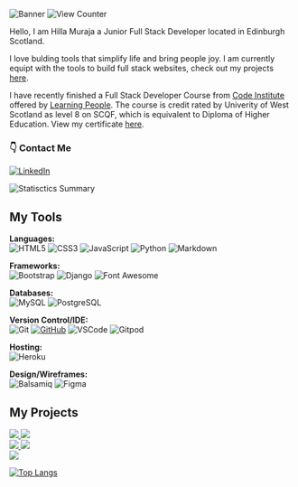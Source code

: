 ![Banner](hm_banner.gif)
![View Counter](https://komarev.com/ghpvc/?username=HMuraja&style=for-the-badge&color=1D242E&label=👁)

Hello, I am Hilla Muraja a Junior Full Stack Developer located in Edinburgh Scotland. 

I love bulding tools that simplify life and bring people joy. I am currently equipt with the tools to build full stack websites, check out my projects [here](#my-projects).

I have recently finished a Full Stack Developer Course from [Code Institute]() offered by [Learning People](). The course is credit rated by Univerity of West Scotland as level 8 on SCQF, which is equivalent to Diploma of Higher Education. View my certificate [here](https://www.credential.net/3cea2a46-a098-421d-9193-c14e71c81a4f#gs.4qdw31).

### :point_down: Contact Me 
[![LinkedIn](https://img.shields.io/badge/LinkedIn%20-%230A66C2.svg?&style=for-the-badge&logo=LinkedIn&logoColor=FFFFFF)](www.linkedin.com/in/hilla-muraja/)

![Statisctics Summary](http://github-profile-summary-cards.vercel.app/api/cards/stats?username=HMuraja&theme=city_lights)  

## My Tools

**Languages:**  
![HTML5](https://img.shields.io/badge/HTML5%20-%23E34F26.svg?&style=for-the-badge&logo=HTML5&logoColor=FFFFFF)
![CSS3](https://img.shields.io/badge/CSS3%20-%231572B6.svg?&style=for-the-badge&logo=CSS3&logoColor=FFFFFF)
![JavaScript](https://img.shields.io/badge/JavaScript%20-%23323330.svg?&style=for-the-badge&logo=JavaScript&logoColor=F7DF1E)
![Python](https://img.shields.io/badge/Python%20-%23004D7A.svg?&style=for-the-badge&logo=python&logoColor=ffdf76)
![Markdown](https://img.shields.io/badge/Markdown%20-%23000000.svg?&style=for-the-badge&logo=Markdown&logoColor=FFFFFF)

**Frameworks:**  
![Bootstrap](https://img.shields.io/badge/Bootstrap%20-%23563D7C.svg?&style=for-the-badge&logo=Bootstrap&logoColor=FFFFFF)
![Django](https://img.shields.io/badge/Django%20-%23092E20.svg?&style=for-the-badge&logo=Django&logoColor=FFFFFF)
![Font Awesome](https://img.shields.io/badge/Font%20Awesome%20-%23339AF0.svg?&style=for-the-badge&logo=Font%20Awesome&logoColor=FFFFFF)

**Databases:**  
![MySQL](https://img.shields.io/badge/MySQL%20-%2300758F.svg?&style=for-the-badge&logo=MySQL&logoColor=FFFFFF)
![PostgreSQL](https://img.shields.io/badge/PostgreSQL%20-%23336791.svg?&style=for-the-badge&logo=PostgreSQL&logoColor=FFFFFF)

**Version Control/IDE:**  
![Git](https://img.shields.io/badge/Git%20-%23302F2F.svg?&style=for-the-badge&logo=Git&logoColor=F05032)
[![GitHub](https://img.shields.io/badge/GitHub%20-%23181717.svg?&style=for-the-badge&logo=GitHub&logoColor=FFFFFF)](https://github.com/HMuraja)
![VSCode](https://img.shields.io/badge/VSCode%20-%232B2B30.svg?&style=for-the-badge&logo=Visual%20Studio%20Code&logoColor=007ACC)
![Gitpod](https://img.shields.io/badge/Gitpod%20-%231D1D1D.svg?&style=for-the-badge&logo=Gitpod&logoColor=1AA6E4)

**Hosting:**  
![Heroku](https://img.shields.io/badge/Heroku%20-%23430098.svg?&style=for-the-badge&logo=Heroku&logoColor=FFFFFF)

**Design/Wireframes:**  
![Balsamiq](https://img.shields.io/badge/Balsamiq%20-%23A60000.svg?&style=for-the-badge&logo=Balsamiq&logoColor=FFFFFF)
![Figma](https://img.shields.io/badge/figma-%23F24E1E.svg?style=for-the-badge&logo=figma&logoColor=white)

## My Projects 
<div>
  <a href="https://github.com/HMuraja/denimstore-website">
    <img  src="https://github-readme-stats.vercel.app/api/pin/?username=HMuraja&repo=denimstore-website&theme=github_dark_dimmed&bg_color=1D242E&title_color=B7BDC6&text_color=a4aacb&icon_color=3F6FFF&border=none" />
  </a>
    <a href="https://github.com/HMuraja/mythology-quiz">
    <img src="https://github-readme-stats.vercel.app/api/pin/?username=HMuraja&repo=mythology-quiz&theme=github_dark_dimmed&bg_color=1D242E&title_color=B7BDC6&text_color=a4aacb&icon_color=3F6FFF" />
  </a>

</div>

<div>
    <a href="https://github.com/HMuraja/cookie-factory">
    <img src="https://github-readme-stats.vercel.app/api/pin/?username=HMuraja&repo=cookie-factory&theme=github_dark_dimmed&bg_color=1D242E&title_color=B7BDC6&text_color=a4aacb&icon_color=3F6FFF" />
  </a>
  <a href="https://github.com/HMuraja/p4-recipe-book">
    <img src="https://github-readme-stats.vercel.app/api/pin/?username=HMuraja&repo=p4-recipe-book&theme=github_dark_dimmed&bg_color=1D242E&title_color=B7BDC6&text_color=a4aacb&icon_color=3F6FFF" />
  </a>
</div>
  
<div>
  <a href="https://github.com/HMuraja/p5-book-review">
    <img src="https://github-readme-stats.vercel.app/api/pin/?username=HMuraja&repo=p5-book-review&theme=github_dark_dimmed&bg_color=1D242E&title_color=B7BDC6&text_color=a4aacb&icon_color=3F6FFF" />
  </a>
</div>

[![Top Langs](https://github-readme-stats.vercel.app/api/top-langs/?username=dragon-fire-fly&layout=donut&theme=github_dark_dimmed&bg_color=1D242E&title_color=B7BDC6&text_color=a4aacb&icon_color=3F6FFF)](https://github.com/anuraghazra/github-readme-stats)

